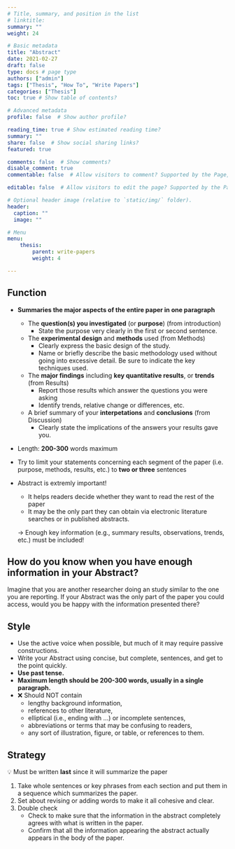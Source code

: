 ```yaml
---
# Title, summary, and position in the list
# linktitle: 
summary: ""
weight: 24

# Basic metadata
title: "Abstract"
date: 2021-02-27
draft: false
type: docs # page type
authors: ["admin"]
tags: ["Thesis", "How To", "Write Papers"]
categories: ["Thesis"]
toc: true # Show table of contents?

# Advanced metadata
profile: false  # Show author profile?

reading_time: true # Show estimated reading time?
summary: ""
share: false  # Show social sharing links?
featured: true

comments: false  # Show comments?
disable_comment: true
commentable: false  # Allow visitors to comment? Supported by the Page, Post, and Docs content types.

editable: false  # Allow visitors to edit the page? Supported by the Page, Post, and Docs content types.

# Optional header image (relative to `static/img/` folder).
header:
  caption: ""
  image: ""

# Menu
menu: 
    thesis:
        parent: write-papers
        weight: 4

---
```


## Function

- **Summaries the major aspects of the entire paper in one paragraph**

  - The **question(s) you investigated** (or **purpose**) (from introduction)
    - State the purpose very clearly in the first or second sentence.
  - The **experimental design** and **methods** used (from Methods)
    - Clearly express the basic design of the study.
    - Name or briefly describe the basic methodology used without going into excessive detail. Be sure to indicate the key techniques used.
  - The **major findings** including **key quantitative results**, or **trends** (from Results)
    - Report those results which answer the questions you were asking
    - Identify trends, relative change or differences, etc.
  - A brief summary of your **interpetations** and **conclusions** (from Discussion)
    - Clearly state the implications of the answers your results gave you.

- Length: **200-300** words maximum

- Try to limit your statements concerning each segment of the paper (i.e. purpose, methods, results, etc.) to **two or three** sentences

- Abstract is extremly important!

  - It helps readers decide whether they want to read the rest of the paper
  - It may be the only part they can obtain via electronic literature searches or in published abstracts.

  $\rightarrow$ Enough key information (e.g., summary results, observations, trends, etc.) must be included!

## How do you know when you have enough information in your Abstract?

Imagine that you are another researcher doing an study similar to the one you are reporting. If your Abstract was the only part of the paper you could access, would you be happy with the information presented there?

## Style

- Use the active voice when possible, but much of it may require passive constructions.
- Write your Abstract using concise, but complete, sentences, and get to the point quickly.
- **Use past tense.**
- **Maximum length should be 200-300 words, usually in a single paragraph.**
- ❌ Should NOT contain
  - lengthy background information,
  - references to other literature,
  - elliptical (i.e., ending with ...) or incomplete sentences,
  - abbreviations or terms that may be confusing to readers,
  - any sort of illustration, figure, or table, or references to them.

## Strategy

💡 Must be written **last** since it will summarize the paper

1. Take whole sentences or key phrases from each section and put them in a sequence which summarizes the paper.
2. Set about revising or adding words to make it all cohesive and clear.
3. Double check
   - Check to make sure that the information in the abstract completely agrees with what is written in the paper. 
   - Confirm that all the information appearing the abstract actually appears in the body of the paper.
